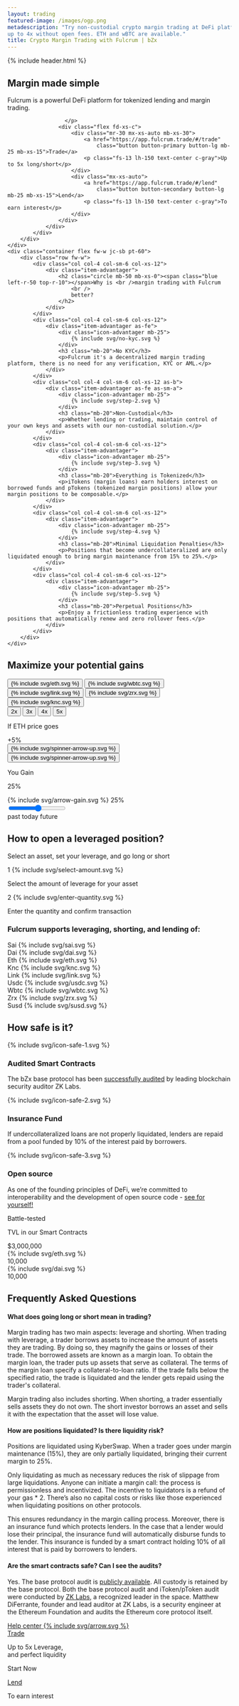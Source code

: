 ```yaml
---
layout: trading
featured-image: /images/ogp.png
metadescription: "Try non-custodial crypto margin trading at DeFi platform Fulcrum. Enter into short/leveraged positions
up to 4x without open fees. ETH and wBTC are available."
title: Crypto Margin Trading with Fulcrum | bZx
---
```


<section class="bg-primary bg-primary-image pb-75 pb-xs-45">
    {% include header.html %}
    <div class="container pt-90 pb-60">
        <div class="row">
            <div class="col col-10 col-xs-12">
                <div class="pl-55 pl-lg-0 w-100 text-xs-center">
                    <h1 class="mb-40">Margin made simple</h1>
                    <p class="fs-16 fs-xs-12 lh-160 mb-50 c-secondary"><span class="fw-600">Fulcrum</span> is a powerful DeFi platform for tokenized lending and margin trading.

                      </p>
                    <div class="flex fd-xs-c">
                        <div class="mr-30 mx-xs-auto mb-xs-30">
                            <a href="https://app.fulcrum.trade/#/trade"
                                class="button button-primary button-lg mb-25 mb-xs-15">Trade</a>
                            <p class="fs-13 lh-150 text-center c-gray">Up to 5x long/short</p>
                        </div>
                        <div class="mx-xs-auto">
                            <a href="https://app.fulcrum.trade/#/lend"
                                class="button button-secondary button-lg mb-25 mb-xs-15">Lend</a>
                            <p class="fs-13 lh-150 text-center c-gray">To earn interest</p>
                        </div>
                    </div>
                </div>
            </div>
        </div>
    </div>
    <div class="container flex fw-w jc-sb pt-60">
        <div class="row fw-w">
            <div class="col col-4 col-sm-6 col-xs-12">
                <div class="item-advantager">
                    <h2 class="circle mb-50 mb-xs-0"><span class="blue left-r-50 top-r-10"></span>Why is <br />margin trading with Fulcrum
                        <br />
                        better?
                    </h2>
                </div>
            </div>
            <div class="col col-4 col-sm-6 col-xs-12">
                <div class="item-advantager as-fe">
                    <div class="icon-advantager mb-25">
                        {% include svg/no-kyc.svg %}
                    </div>
                    <h3 class="mb-20">No KYC</h3>
                    <p>Fulcrum it's a decentralized margin trading platform, there is no need for any verification, KYC or AML.</p>
                </div>
            </div>
            <div class="col col-4 col-sm-6 col-xs-12 as-b">
                <div class="item-advantager as-fe as-sm-a">
                    <div class="icon-advantager mb-25">
                        {% include svg/step-2.svg %}
                    </div>
                    <h3 class="mb-20">Non-Custodial</h3>
                    <p>Whether lending or trading, maintain control of your own keys and assets with our non-custodial solution.</p>
                </div>
            </div>
            <div class="col col-4 col-sm-6 col-xs-12">
                <div class="item-advantager">
                    <div class="icon-advantager mb-25">
                        {% include svg/step-3.svg %}
                    </div>
                    <h3 class="mb-20">Everything is Tokenized</h3>
                    <p>iTokens (margin loans) earn holders interest on borrowed funds and pTokens (tokenized margin positions) allow your margin positions to be composable.</p>
                </div>
            </div>
            <div class="col col-4 col-sm-6 col-xs-12">
                <div class="item-advantager">
                    <div class="icon-advantager mb-25">
                        {% include svg/step-4.svg %}
                    </div>
                    <h3 class="mb-20">Minimal Liquidation Penalties</h3>
                    <p>Positions that become undercollateralized are only liquidated enough to bring margin maintenance from 15% to 25%.</p>
                </div>
            </div>
            <div class="col col-4 col-sm-6 col-xs-12">
                <div class="item-advantager">
                    <div class="icon-advantager mb-25">
                        {% include svg/step-5.svg %}
                    </div>
                    <h3 class="mb-20">Perpetual Positions</h3>
                    <p>Enjoy a frictionless trading experience with positions that automatically renew and zero rollover fees.</p>
                </div>
            </div>
        </div>
    </div>
</section>
<section class="bg-primary pb-45">
    <div class="row fw-w">
        <div class="col col-12">
            <h2  class="circle jc-c mb-50 mx-auto mb-xs-30"><span class="blue left-r-50 top-r-10"></span>Maximize your potential gains</h2>
        </div>
    </div>  
    <div class="row">
        <div class="col col-12 chart-header">
            <div class="flex fw-w jc-fe jc-md-c f-3 chart-tokens">
                <button class="coin-calc active" data-token="eth">
                    {% include svg/eth.svg %}
                </button>
                <button class="coin-calc" data-token="wbtc">
                    {% include svg/wbtc.svg %}
                </button>
                <button class="coin-calc" data-token="link">
                    {% include svg/link.svg %}
                </button>
                <button class="coin-calc" data-token="zrx">
                    {% include svg/zrx.svg %}
                </button>
                <button class="coin-calc" data-token="knc">
                    {% include svg/knc.svg %}
                </button>
            </div>
            <div class="f-2 flex jc-c ai-fs">
                <div class="button-group-gains" role="group" aria-label="Buttons gains">
                    <button type="button" class="button-gains active" data-leverage="2">2x</button>
                    <button type="button" class="button-gains" data-leverage="3">3x</button>
                    <button type="button" class="button-gains" data-leverage="4">4x</button>
                    <button type="button" class="button-gains" data-leverage="5">5x</button>
                </div>
            </div>   
            <div class="wrapper-result-gain f-3 flex fd-c">
                <div class="flex fd-r">
                <p>If
                    <span class="token-name">ETH</span> price goes&nbsp;
                    <div class="result-gain">
                        <span class="fw-800 eth-price">+5</span>%
                        <div class="spinner">
                            <button type="button" class="up">{% include svg/spinner-arrow-up.svg %}</button>
                            <button type="button" class="down">{% include svg/spinner-arrow-up.svg %}</button>
                        </div>
                    </div>
                </p>
                </div>
                <div class="flex fd-r"><p><span class="gain-text">You Gain</span>&nbsp;<div class="result-gain"><span class="fw-800 your-gain">25</span>%</div></p></div>
            </div>
        </div>
    </div>
    <div class="flex mx-auto p-relative fd-md-c input-gain-wrapper">
        <div class="input-gain">
            <div class="before-gain">
                {% include svg/arrow-gain.svg %}
                <span class="before-data-gain">25</span>%
            </div>
            <input class="gain-range" type="range" value="5" min="-99" max="100"/>
        </div>
    </div>
    <div class="w-100 mb-30 p-relative">   
        <div class="wrapper-chart">     
            <canvas id="myChart"></canvas>
        </div>
        <span class="chart-mark past ">past</span>
        <span class="chart-mark today">today</span>
        <span class="chart-mark future">future</span>
    </div>
</section>
<section class="bg-primary pt-75 pb-75">
    <div class="container text-center">
        <div class="row">
            <div class="col col-12 fd-c">
                <h2 class="circle jc-c mb-25"><span class="blue center top-r-60"></span>How to open a leveraged position?</h2>
                <p class="fs-20 fs-sm-16 lh-150 c-secondary-blue mb-75 mb-sm-60">Select an asset, set your leverage, and go long or short</p>
            </div>
        </div>
        <div class="row jc-c">
            <div class="col col-10 col-lg-12 jc-sb fd-md-c">
                <div class="flex fd-c mb-md-55">
                    <div class="svg-blur mb-45">
                        <span class="lend-count">1</span>
                        {% include svg/select-amount.svg %}
                    </div>
                    <p class="c-dark-gray mt-25">Select the amount of leverage for your asset</p>
                </div>
                <div class="flex fd-c">
                    <div class="svg-blur mb-45">
                        <span class="lend-count">2</span>
                        {% include svg/enter-quantity.svg %}
                    </div>
                    <p class="c-dark-gray mt-25">Enter the quantity and confirm transaction</p>
                </div>
            </div>
        </div>
    </div>
</section>

<section class="bg-primary section-coin">
    <div class="container text-center">
        <div class="row">
            <div class="col col-12 jc-c">
                <h3 class="mb-40">Fulcrum supports leveraging, shorting, and lending of:</h3>
            </div>
        </div>
        <div class="row">
            <div class="flex col-12 jc-sb fw-sm-w mw-sm-440 mx-xs-345 mx-sm-auto">
                <div class="item-coin mb-sm-15">
                    <span class="name-coin">Sai</span>
                    <span class="flex border-coin-4">
                        {% include svg/sai.svg %}
                    </span>
                </div>
                <div class="item-coin mb-sm-15">
                    <span class="name-coin">Dai</span>
                    <span class="flex border-coin-4">
                        {% include svg/dai.svg %}
                    </span>
                </div>
                <div class="item-coin mb-sm-15">
                    <span class="name-coin">Eth</span>
                    <span class="flex border-coin-4">
                        {% include svg/eth.svg %}
                    </span>
                </div>
                <div class="item-coin mb-sm-15">
                    <span class="name-coin">Knc</span>
                    <span class="flex border-coin-4">
                        {% include svg/knc.svg %}
                    </span>
                </div>
                <div class="item-coin mb-sm-15">
                    <span class="name-coin">Link</span>
                    <span class="flex border-coin-4">
                        {% include svg/link.svg %}
                    </span>
                </div>
                <div class="item-coin">
                    <span class="name-coin">Usdc</span>
                    <span class="flex border-coin-4">
                        {% include svg/usdc.svg %}
                    </span>
                </div>
                <div class="item-coin">
                    <span class="name-coin">Wbtc</span>
                    <span class="flex border-coin-4">
                        {% include svg/wbtc.svg %}
                    </span>
                </div>
                <div class="item-coin">
                    <span class="name-coin">Zrx</span>
                    <span class="flex border-coin-4">
                        {% include svg/zrx.svg %}
                    </span>
                </div>
                <div class="item-coin">
                    <span class="name-coin">Susd</span>
                    <span class="flex border-coin-4">
                        {% include svg/susd.svg %}
                    </span>
                </div>
            </div>
        </div>
    </div>
</section>

<section class="bg-secondary pt-135 pb-90 py-xs-75 text-center">
    <div class="container">
        <div class="row">
            <div class="col-12">
                <h2 class="circle mb-65 mb-xs-50"><span class="blue right-r-50 top-r-10"></span>How safe is it?</h2>
            </div>
        </div>
        <div class="row jc-sb fw-sm-w">
            <div class="col col-4 col-sm-12 item-safe fd-c">
                <div class="icon-safe mb-50 mb-xs-15">
                    {% include svg/icon-safe-1.svg %}
                </div>
                <h3 class="mb-20">Audited Smart Contracts</h3>
                <p>The bZx base protocol has been <a href="https://github.com/mattdf/audits/blob/master/bZx/bzx-audit.pdf">successfully audited</a> by leading blockchain security auditor ZK Labs.</p>
            </div>
            <div class="col col-4 col-sm-12 item-safe fd-c">
                <div class="icon-safe mb-50 mb-xs-15">
                    {% include svg/icon-safe-2.svg %}
                </div>
                <h3 class="mb-20">Insurance Fund</h3>
                <p>If undercollateralized loans are not properly liquidated, lenders are repaid from a pool funded by 10% of the interest paid by borrowers.</p>
            </div>
            <div class="col col-4 col-sm-12 item-safe fd-c">
                <div class="icon-safe mb-50 mb-xs-15">
                    {% include svg/icon-safe-3.svg %}
                </div>
                <h3 class="mb-20">Open source</h3>
                <p>As one of the founding principles of DeFi, we’re committed to interoperability and the development of open source code - <a href="https://github.com/bZxNetwork">see for yourself!</a>
              </p>
            </div>
        </div>
    </div>
</section>

<section class="bg-secondary after-primary">
    <div class="container">
        <div class="row">
            <div class="col col-12">
                <div class="item-green py-40 p-sm-30 flex jc-c">
                    <div class="col-10 col-md col-md-12 fd-c jc-sb">
                        <p class="fs-24 fs-xs-20 fw-800 lh-150 mb-xs-15">Battle-tested</p>
                        <p class="fs-44 fs-xs-28 fw-900 mb-15 lh-140 c-light-green">TVL in our Smart Contracts</p>
                        <div class="flex jc-sb fd-sm-c fs-44 fs-xs-36 fw-900 lh-140">
                            <div class="flex-xs fw-400">
                                $<span class="fw-900 tvl-value" data-token="all">3,000,000</span>
                            </div>
                            <div class="flex ai-c">
                                <div class="icon-40 icon-xs-30 icon-border-2 mr-10 mr-xs-20">
                                    {% include svg/eth.svg %}
                                </div>
                                <span class="tvl-value" data-token="eth">10,000</span>
                            </div>
                            <div class="flex ai-c">
                                <div class="icon-40 icon-xs-30 icon-border-2 mr-10 mr-xs-20">
                                    {% include svg/dai.svg %}
                                </div>
                                <span class="tvl-value" data-token="dai">10,000</span>
                            </div>
                        </div>
                    </div>
                </div>
            </div>
        </div>
    </div>
</section>

<section class="bg-primary pt-135 pt-xs-90 pb-60 pb-xs-0 text-center">
    <div class="container">
        <div class="row">
            <div class="col col-12 jc-c">
                <h2 class="circle mb-50 mb-xs-40"><span class="blue center top-r-60"></span>Frequently Asked Questions</h2>
            </div>
        </div>
        <div class="row jc-c">
            <div class="col col-8 col-md-10 col-sm-12">
                <div id="accordion">
                    <div class="accordion-item active">
                        <h4 class="accordion-toggle">What does going long or short mean in trading?</h4>
                        <div class="accordion-content">
                            <p>Margin trading has two main aspects: leverage and shorting. When trading with leverage, a trader borrows assets to increase the amount of assets they are trading. By doing so, they magnify the gains or losses of their trade. The borrowed assets are known as a margin loan. To obtain the margin loan, the trader puts up assets that serve as collateral. The terms of the margin loan specify a collateral-to-loan ratio. If the trade falls below the specified ratio, the trade is liquidated and the lender gets repaid using the trader's collateral.

Margin trading also includes shorting. When shorting, a trader essentially sells assets they do not own. The short investor borrows an asset and sells it with the expectation that the asset will lose value.

</p>
                        </div>
                    </div>
                    <div class="accordion-item">
                        <h4 class="accordion-toggle">How are positions liquidated? Is there liquidity risk?</h4>
                        <div class="accordion-content">
                            <p>Positions are liquidated using KyberSwap. When a trader goes under margin maintenance (15%), they are only partially liquidated, bringing their current margin to 25%.

Only liquidating as much as necessary reduces the risk of slippage from large liquidations. Anyone can initiate a margin call: the process is permissionless and incentivized. The incentive to liquidators is a refund of your gas * 2. There’s also no capital costs or risks like those experienced when liquidating positions on other protocols.

This ensures redundancy in the margin calling process. Moreover, there is an insurance fund which protects lenders. In the case that a lender would lose their principal, the insurance fund will automatically disburse funds to the lender. This insurance is funded by a smart contract holding 10% of all interest that is paid by borrowers to lenders.</p>
                        </div>
                    </div>
                    <div class="accordion-item">
                        <h4 class="accordion-toggle">Are the smart contracts safe? Can I see the audits?</h4>
                        <div class="accordion-content">
                            <p>Yes. The base protocol audit is <a href="https://github.com/mattdf/audits/blob/master/bZx/bzx-audit.pdf">publicly available</a>. All custody is retained by the base protocol. Both the base protocol audit and iToken/pToken audit were conducted by <a href="https://github.com/mattdf/audits/blob/master/bZx/bzx-audit.pdf">ZK Labs</a>, a recognized leader in the space. Matthew DiFerrante, founder and lead auditor at ZK Labs, is a security engineer at the Ethereum Foundation and audits the Ethereum core protocol itself.</p>
                        </div>
                    </div>
                </div>
            </div>
        </div>
        <div class="row">
            <div class="col col-12">
                <a href="https://help.bzx.network/en/" class="button button-sm button-white mx-auto">
                    <span class="mr-15">Help center</span>
                    <span class="icon-arrow">
                        {% include svg/arrow.svg %}
                    </span>
                </a>
            </div>
        </div>
    </div>
    <div class="container pt-75 pt-xs-60">
        <div class="row jc-c">
            <div class="col col-10 col-md-12 jc-sb fw-md-w">
                <div class="order-md-1 mb-xs-30 mx-xs-auto">
                    <a href="https://app.fulcrum.trade/#/trade" class="button button-primary button-lg mb-20">Trade</a>
                    <p class="fs-13 lh-150 text-center c-gray">Up to 5x Leverage, <br />and perfect
                        liquidity</p>
                </div>
                <div class="w-md-100 mb-md-25">
                    <p class="fs-44 fs-xs-28 fw-900 lh-140 c-primary">Start Now</p>
                </div>
                <div class="order-md-1 mx-xs-auto">
                    <a href="https://app.fulcrum.trade/#/lend" class="button button-secondary button-lg mb-20">Lend</a>
                    <p class="fs-13 lh-150 text-center c-gray">To earn interest</p>
                </div>
            </div>
        </div>
    </div>
</section>
